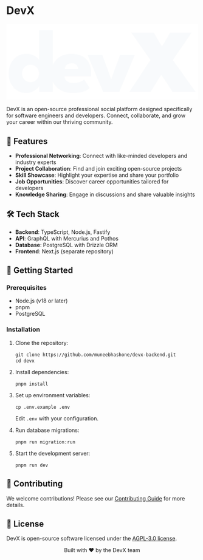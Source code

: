 # DevX

![DevX Logo](./LOGO.svg)

DevX is an open-source professional social platform designed specifically for software engineers and developers. Connect, collaborate, and grow your career within our thriving community.

## 🚀 Features

- **Professional Networking**: Connect with like-minded developers and industry experts
- **Project Collaboration**: Find and join exciting open-source projects
- **Skill Showcase**: Highlight your expertise and share your portfolio
- **Job Opportunities**: Discover career opportunities tailored for developers
- **Knowledge Sharing**: Engage in discussions and share valuable insights

## 🛠️ Tech Stack

- **Backend**: TypeScript, Node.js, Fastify
- **API**: GraphQL with Mercurius and Pothos
- **Database**: PostgreSQL with Drizzle ORM
- **Frontend**: Next.js (separate repository)

## 🚦 Getting Started

### Prerequisites

- Node.js (v18 or later)
- pnpm
- PostgreSQL

### Installation

1. Clone the repository:
   ```
   git clone https://github.com/muneebhashone/devx-backend.git
   cd devx
   ```

2. Install dependencies:
   ```
   pnpm install
   ```

3. Set up environment variables:
   ```
   cp .env.example .env
   ```
   Edit `.env` with your configuration.

4. Run database migrations:
   ```
   pnpm run migration:run
   ```

5. Start the development server:
   ```
   pnpm run dev
   ```

## 🤝 Contributing

We welcome contributions! Please see our [Contributing Guide](CONTRIBUTING.md) for more details.

## 📄 License

DevX is open-source software licensed under the [AGPL-3.0 license](LICENSE).


<p align="center">Built with ❤️ by the DevX team</p>
